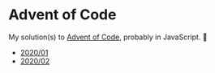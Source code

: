 # Advent of Code

My solution(s) to
[Advent of Code](https://adventofcode.com/),
probably in JavaScript.
:santa:

- [2020/01](./2020/01.md)
- [2020/02](./2020/02.md)
